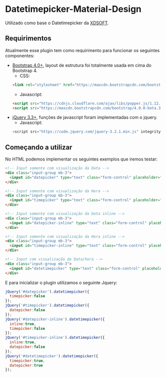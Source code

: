 # Datetimepicker-Material-Design
Utilizado como base o Datetimepicker da [XDSOFT](https://xdsoft.net/jqplugins/datetimepicker/).

## Requirimentos
Atualmente esse plugin tem como requirimento para funcionar os seguintes componentes:
- [Bootstrap 4.0+](http://getbootstrap.com/), layout de estrutura foi totalmente usada em cima do Bootstrap 4.
  - CSS:
  ```html
  <link rel="stylesheet" href="https://maxcdn.bootstrapcdn.com/bootstrap/4.0.0-beta.3/css/bootstrap.min.css" integrity="sha384-Zug+QiDoJOrZ5t4lssLdxGhVrurbmBWopoEl+M6BdEfwnCJZtKxi1KgxUyJq13dy" crossorigin="anonymous">
  ```
  - Javascript:
  ```html
  <script src="https://cdnjs.cloudflare.com/ajax/libs/popper.js/1.12.9/umd/popper.min.js" integrity="sha384-ApNbgh9B+Y1QKtv3Rn7W3mgPxhU9K/ScQsAP7hUibX39j7fakFPskvXusvfa0b4Q" crossorigin="anonymous"></script>
  <script src="https://maxcdn.bootstrapcdn.com/bootstrap/4.0.0-beta.3/js/bootstrap.min.js" integrity="sha384-a5N7Y/aK3qNeh15eJKGWxsqtnX/wWdSZSKp+81YjTmS15nvnvxKHuzaWwXHDli+4" crossorigin="anonymous"></script>
  ```
- [jQuery 3.3+](https://jquery.com/), funções de javascript foram implementadas com o jquery.
  - Javascript:
  ```js
  <script src="https://code.jquery.com/jquery-3.2.1.min.js" integrity="sha256-hwg4gsxgFZhOsEEamdOYGBf13FyQuiTwlAQgxVSNgt4=" crossorigin="anonymous"></script>
  ```
## Começando a utilizar

No HTML podemos implementar os seguintes exemplos que iremos testar:
```html
<!-- Input somente com visualização da Data -->
<div class="input-group mb-3">
  <input id="datepicker" type="text" class="form-control" placeholder="Datetime" aria-label="Datetime" aria-describedby="basic-addon1">
</div>

<!-- Input somente com visualização da Hora -->
<div class="input-group mb-3">
  <input id="timepicker" type="text" class="form-control" placeholder="Datetime" aria-label="Datetime" aria-describedby="basic-addon1">
</div>

<!-- Input somente com visualização da Data inline -->
<div class="input-group mb-3">
  <input id="datepicker-inline" type="text" class="form-control" placeholder="Datetime" aria-label="Datetime" aria-describedby="basic-addon1">
</div>

<!-- Input somente com visualização da Hora inline -->
<div class="input-group mb-3">
  <input id="timepicker-inline" type="text" class="form-control" placeholder="Datetime" aria-label="Datetime" aria-describedby="basic-addon1">
</div>

<!-- Input com visualização da Data/hora -->
<div class="input-group mb-3">
  <input id="datetimepicker" type="text" class="form-control" placeholder="Datetime" aria-label="Datetime" aria-describedby="basic-addon1">
</div>
```
E para inicializar o plugin utilizamos o seguinte Jquery:
```js
jQuery('#datepicker').datetimepicker({
  timepicker:false
});
jQuery('#timepicker').datetimepicker({
  datepicker:false
});
jQuery('#datepicker-inline').datetimepicker({
  inline:true,
  timepicker:false
});
jQuery('#timepicker-inline').datetimepicker({
  inline:true,
  datepicker:false
});
jQuery('#datetimepicker').datetimepicker({
  timepicker:true,
  datepicker:true
});
```

